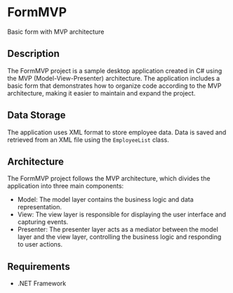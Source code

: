 # FormMVP

Basic form with MVP architecture

## Description

The FormMVP project is a sample desktop application created in C# using the MVP (Model-View-Presenter) architecture. The application includes a basic form that demonstrates how to organize code according to the MVP architecture, making it easier to maintain and expand the project.

## Data Storage

The application uses XML format to store employee data. Data is saved and retrieved from an XML file using the `EmployeeList` class.


## Architecture

The FormMVP project follows the MVP architecture, which divides the application into three main components:

- Model: The model layer contains the business logic and data representation.
- View: The view layer is responsible for displaying the user interface and capturing events.
- Presenter: The presenter layer acts as a mediator between the model layer and the view layer, controlling the business logic and responding to user actions.

## Requirements

- .NET Framework 


